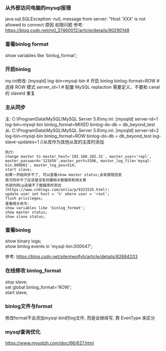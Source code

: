 ### 从外部访问电脑的mysql报错
java.sql.SQLException: null, message from server: "Host 'XXX' is not allowed to connect
原因 权限问题
参考: https://blog.csdn.net/m0_37460012/article/details/90290148


### 查看binlog format
 show variables like 'binlog_format';

 ### 开启binlog

 my.ini修改:
 [mysqld]
log-bin=mysql-bin # 开启 binlog
binlog-format=ROW # 选择 ROW 模式
server_id=1 # 配置 MySQL replaction 需要定义，不要和 canal 的 slaveId 重复

### 主从同步
主:
	C:\ProgramData\MySQL\MySQL Server 5.6\my.ini:
	[mysqld]
	server-id=1
	log-bin=mysql-bin
	binlog_format=MIXED
	binlog-do-db = db_beyond_test
从:
	C:\ProgramData\MySQL\MySQL Server 5.6\my.ini:
	[mysqld]
	server-id=2
	log-bin=mysql-bin
	binlog_format=ROW
	binlog-do-db = db_beyond_test
	log-slave-updates=1 //从库作为其他从库的主库时添加
	
	执行:
	change master to master_host='192.168.102.31', master_user='repl', master_password='123456',master_port=3306, master_log_file='mysql-bin.000001', master_log_pos=514;
	start slave;
	如果一开始同步不了, 可以查看show master status;会有报错信息
	首次同步不了应该是没有创建相关数据库和相关表
	外部内网ip连接不了数据库时添加(https://www.cnblogs.com/anlia/p/9321535.html):
	update user set host = '%' where user = 'root';
	flush privileges;
	查看相关命令:
	show variables like 'binlog_format';
	show master status;
	show slave status;

### 查看binlog
show binary logs;  
show binlog events in 'mysql-bin.000047';  

参考: https://blog.csdn.net/silentwolfyh/article/details/82684203

### 在线修改 binlog_format
stop slave;  
set global binlog_format='ROW';  
start slave;  

### binlog文件与format
修改format不会添加mysql-bin的log文件, 而是会继续写, 靠 EvenType 来区分

### mysql查询优化
https://www.mysqlzh.com/doc/66/627.html

